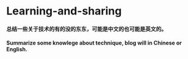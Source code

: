 # Learning-and-sharing

#### 总结一些关于技术的有的没的东东，可能是中文的也可能是英文的。
#### Summarize some knowlege about technique, blog will in Chinese or English.
